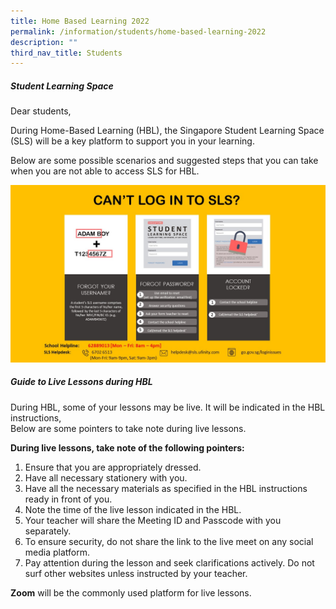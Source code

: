 ```yaml
---
title: Home Based Learning 2022
permalink: /information/students/home-based-learning-2022
description: ""
third_nav_title: Students
---
```

##### Student Learning Space
Dear students,   
  
During Home-Based Learning (HBL), the Singapore Student Learning Space (SLS) will be a key platform to support you in your learning.  
  
Below are some possible scenarios and suggested steps that you can take when you are not able to access SLS for HBL.

![](/images/Steps%20to%20login%20to%20SLS.jpg)

##### Guide to Live Lessons during HBL
During HBL, some of your lessons may be live. It will be indicated in the HBL instructions,   
Below are some pointers to take note during live lessons.  
  
**During live lessons, take note of the following pointers:**
1. Ensure that you are appropriately dressed.
2. Have all necessary stationery with you.  
3. Have all the necessary materials as specified in the HBL instructions ready in front of you.
4. Note the time of the live lesson indicated in the HBL.
5. Your teacher will share the Meeting ID and Passcode with you separately.
6. To ensure security, do not share the link to the live meet on any social media platform.
7. Pay attention during the lesson and seek clarifications actively. Do not surf other websites unless instructed by your teacher. 
    
**Zoom** will be the commonly used platform for live lessons.